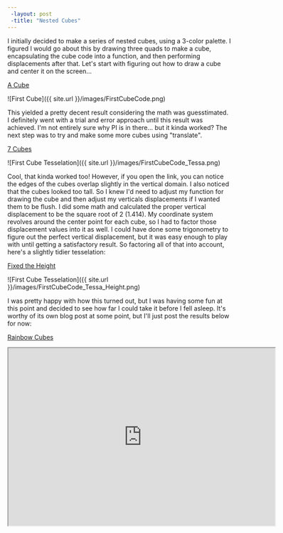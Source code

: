 ```yaml
---
 -layout: post
 -title: "Nested Cubes"
---
```


I initially decided to make a series of nested cubes, using a 3-color palette. I figured I would go about this by drawing three quads to make a cube, encapsulating the cube code into a function, and then performing displacements after that. Let's start with figuring out how to draw a cube and center it on the screen... 

[A Cube](http://alpha.editor.p5js.org/patchbae/sketches/Hk42zAI5b)

![First Cube]({{ site.url }}/images/FirstCubeCode.png)


This yielded a pretty decent result considering the math was guesstimated. I definitely went with a trial and error approach until this result was achieved. I'm not entirely sure why PI is in there... but it kinda worked? The next step was to try and make some more cubes using "translate".

[7 Cubes](https://alpha.editor.p5js.org/patchbae/sketches/H1sFrnB5W)

![First Cube Tesselation]({{ site.url }}/images/FirstCubeCode_Tessa.png)

Cool, that kinda worked too! However, if you open the link, you can notice the edges of the cubes overlap slightly in the vertical domain. I also noticed that the cubes looked too tall. So I knew I'd need to adjust my function for drawing the cube and then adjust my verticals displacements if I wanted them to be flush. I did some math and calculated the proper vertical displacement to be the square root of 2 (1.414). My coordinate system revolves around the center point for each cube, so I had to factor those displacement values into it as well. I could have done some trigonometry to figure out the perfect vertical displacement, but it was easy enough to play with until getting a satisfactory result. So factoring all of that into account, here's a slightly tidier tesselation:

[Fixed the Height](http://alpha.editor.p5js.org/patchbae/sketches/rynS11wcZ)

![First Cube Tesselation]({{ site.url }}/images/FirstCubeCode_Tessa_Height.png)

I was pretty happy with how this turned out, but I was having some fun at this point and decided to see how far I could take it before I fell asleep. It's worthy of its own blog post at some point, but I'll just post the results below for now:

[Rainbow Cubes](https://alpha.editor.p5js.org/patchbae/sketches/H1p2bLI5b)

<iframe width="600" height="400" src="https://alpha.editor.p5js.org/embed/H1p2bLI5b" scrolling="no"></iframe>



